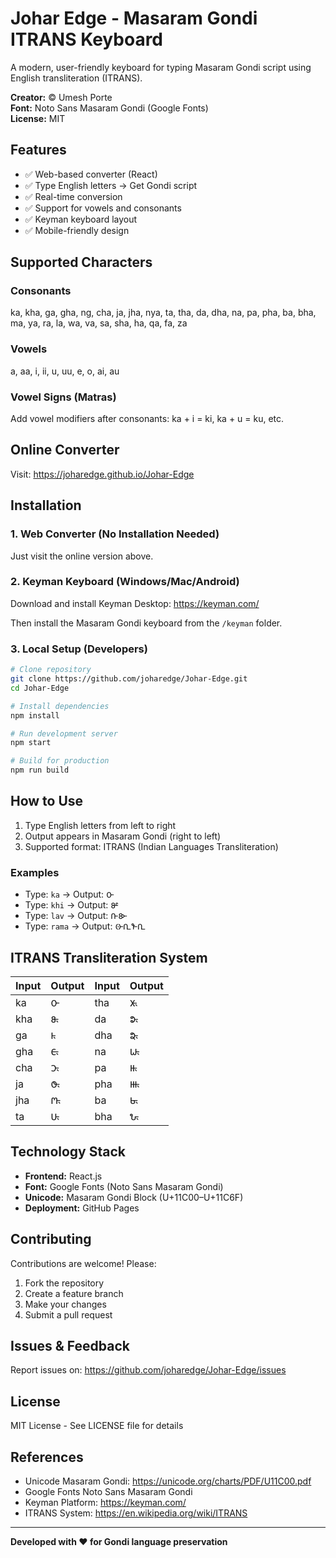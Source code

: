 # Johar Edge - Masaram Gondi ITRANS Keyboard

A modern, user-friendly keyboard for typing Masaram Gondi script using English transliteration (ITRANS).

**Creator:** © Umesh Porte  
**Font:** Noto Sans Masaram Gondi (Google Fonts)  
**License:** MIT

## Features

- ✅ Web-based converter (React)
- ✅ Type English letters → Get Gondi script
- ✅ Real-time conversion
- ✅ Support for vowels and consonants
- ✅ Keyman keyboard layout
- ✅ Mobile-friendly design

## Supported Characters

### Consonants
ka, kha, ga, gha, ng, cha, ja, jha, nya, ta, tha, da, dha, na, pa, pha, ba, bha, ma, ya, ra, la, wa, va, sa, sha, ha, qa, fa, za

### Vowels
a, aa, i, ii, u, uu, e, o, ai, au

### Vowel Signs (Matras)
Add vowel modifiers after consonants: ka + i = ki, ka + u = ku, etc.

## Online Converter

Visit: https://joharedge.github.io/Johar-Edge

## Installation

### 1. Web Converter (No Installation Needed)
Just visit the online version above.

### 2. Keyman Keyboard (Windows/Mac/Android)

Download and install Keyman Desktop: https://keyman.com/

Then install the Masaram Gondi keyboard from the `/keyman` folder.

### 3. Local Setup (Developers)
```bash
# Clone repository
git clone https://github.com/joharedge/Johar-Edge.git
cd Johar-Edge

# Install dependencies
npm install

# Run development server
npm start

# Build for production
npm run build
```

## How to Use

1. Type English letters from left to right
2. Output appears in Masaram Gondi (right to left)
3. Supported format: ITRANS (Indian Languages Transliteration)

### Examples

- Type: `ka` → Output: 𑴌
- Type: `khi` → Output: 𑴍𑴲
- Type: `lav` → Output: 𑴧𑴨
- Type: `rama` → Output: 𑴦𑴀𑴤𑴀

## ITRANS Transliteration System

| Input | Output | Input | Output |
|-------|--------|-------|--------|
| ka    | 𑴌     | tha   | 𑴜𑵄    |
| kha   | 𑴍𑵄    | da    | 𑴝𑵄    |
| ga    | 𑴎𑵄    | dha   | 𑴞𑵄    |
| gha   | 𑴏𑵄    | na    | 𑴟𑵄    |
| cha   | 𑴑𑵄    | pa    | 𑴠𑵄    |
| ja    | 𑴓𑵄    | pha   | 𑴡𑵄    |
| jha   | 𑴔𑵄    | ba    | 𑴢𑵄    |
| ta    | 𑴛𑵄    | bha   | 𑴣𑵄    |

## Technology Stack

- **Frontend:** React.js
- **Font:** Google Fonts (Noto Sans Masaram Gondi)
- **Unicode:** Masaram Gondi Block (U+11C00–U+11C6F)
- **Deployment:** GitHub Pages

## Contributing

Contributions are welcome! Please:

1. Fork the repository
2. Create a feature branch
3. Make your changes
4. Submit a pull request

## Issues & Feedback

Report issues on: https://github.com/joharedge/Johar-Edge/issues

## License

MIT License - See LICENSE file for details

## References

- Unicode Masaram Gondi: https://unicode.org/charts/PDF/U11C00.pdf
- Google Fonts Noto Sans Masaram Gondi
- Keyman Platform: https://keyman.com/
- ITRANS System: https://en.wikipedia.org/wiki/ITRANS

---

**Developed with ❤️ for Gondi language preservation**
